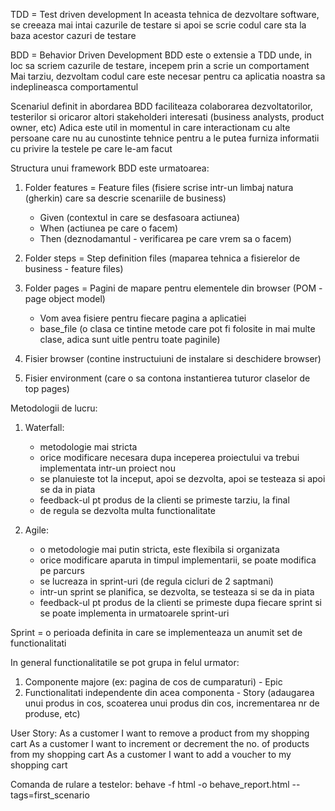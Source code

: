 TDD = Test driven development
In aceasta tehnica de dezvoltare software, se creeaza mai intai cazurile de testare si apoi se scrie codul care sta la baza acestor cazuri de testare

BDD = Behavior Driven Development
BDD este o extensie a TDD unde, in loc sa scriem cazurile de testare, incepem prin a scrie un comportament
Mai tarziu, dezvoltam codul care este necesar pentru ca aplicatia noastra sa indeplineasca comportamentul

Scenariul definit in abordarea BDD faciliteaza colaborarea dezvoltatorilor, testerilor si oricaror altori stakeholderi interesati (business analysts, product owner, etc)
Adica este util in momentul in care interactionam cu alte persoane care nu au cunostinte tehnice 
pentru a le putea furniza informatii cu privire la testele pe care le-am facut

Structura unui framework BDD este urmatoarea:

1. Folder features = Feature files (fisiere scrise intr-un limbaj natura (gherkin) care sa descrie scenariile de business)
    - Given (contextul in care se desfasoara actiunea)
    - When (actiunea pe care o facem)
    - Then (deznodamantul - verificarea pe care vrem sa o facem)

2. Folder steps = Step definition files (maparea tehnica a fisierelor de business - feature files)

3. Folder pages = Pagini de mapare pentru elementele din browser (POM - page object model)
      - Vom avea fisiere pentru fiecare pagina a aplicatiei
      - base_file (o clasa ce tintine metode care pot fi folosite in mai multe clase, adica sunt uitle pentru toate paginile)

4. Fisier browser (contine instructuiuni de instalare si deschidere browser)

5. Fisier environment (care o sa contona instantierea tuturor claselor de top pages)


Metodologii de lucru:

1. Waterfall: 
   - metodologie mai stricta
   - orice modificare necesara dupa inceperea proiectului va trebui implementata intr-un proiect nou 
   - se planuieste tot la inceput, apoi se dezvolta, apoi se testeaza si apoi se da in piata
   - feedback-ul pt produs de la clienti se primeste tarziu, la final
   - de regula se dezvolta multa functionalitate

2. Agile:
    - o metodologie mai putin stricta, este flexibila si organizata
    - orice modificare aparuta in timpul implementarii, se poate modifica pe parcurs
    - se lucreaza in sprint-uri (de regula cicluri de 2 saptmani)
    - intr-un sprint se planifica, se dezvolta, se testeaza si se da in piata
    - feedback-ul pt produs de la clienti se primeste dupa fiecare sprint si se poate implementa in urmatoarele sprint-uri

Sprint = o perioada definita in care se implementeaza un anumit set de functionalitati

In general functionalitatile se pot grupa in felul urmator:
1. Componente majore (ex: pagina de cos de cumparaturi) - Epic
2. Functionalitati independente din acea componenta - Story
(adaugarea unui produs in cos, scoaterea unui produs din cos, incrementarea nr de produse, etc)

User Story:
As a customer I want to remove a product from my shopping cart
As a customer I want to increment or decrement the no. of products from my shopping cart
As a customer I want to add a voucher to my shopping cart

Comanda de rulare a testelor: behave -f html -o behave_report.html --tags=first_scenario
